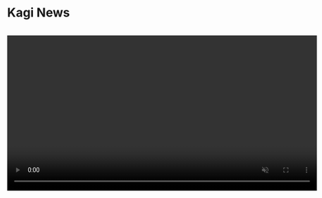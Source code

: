 # Kagi News

<br>

<video src="./media/kagi_news.mp4" width="720" type="video/mp4" autoplay muted loop playsinline disablepictureinpicture />

**Kagi News** is a comprehensive daily press review service that delivers global news with a focus on privacy and community curation.

It marks a shift in the way we consume news, moving from attention-grabbing ad-driven content to a more mindful, privacy-respecting approach to staying informed. 

You can read our [blog post](https://blog.kagi.com/kagi-news) for more information about the vision behind Kagi News.

#### Available on:
- [Kagi News Website](https://news.kagi.com/)
- [iPhone/iPad](https://apps.apple.com/us/app/kagi-news/id6748314243)
- [Android](https://play.google.com/store/apps/details?id=com.kagi.news)

## Features

- **Single daily updates** to help you stay informed without information overload.
- **Ad and tracking-free experience**, news are based on relevance, not revenue.
- **Diverse perspectives are prioritized**, giving you a rounded understanding of events.
- **Customize which news categories you want to follow** based on your interests.
- **Choose how deeply you want to dive** into each article with adjustable depth control.
- **Content Filtering** to filter out topics or words.
- **Cloud Syncing** to have your settings and read history available across devices.
- **Community-driven and open-source**, ensuring transparency in news selection.
- **Built-in translation capabilities** to read news in your preferred language.
- **Respectful of publishers** by using public RSS feeds rather than scraping content.

---

#### Refresh Time

Kagi News refreshes worldwide once a day at around **noon UTC**, it may take a while for the news to refresh (around 30 minutes) as the articles get summarized and translated in each language.

## Privacy

Kagi News does not track or monetize your attention. 

We don’t know which articles you’ve visited (cloud sync is entirely optional, and you can delete synced data at any time) nor does the source: all requests to the RSS feeds are proxied by us.

## Language Settings

<video src="./media/kagi_news_translation.mp4" width="720" type="video/mp4" autoplay muted loop playsinline disablepictureinpicture />

You can change your language preferences in **Settings** > **General** > **Language & Region**. 

#### Interface Language
- **Default**: Sets the UI language (buttons, menus and interface text) to your browser's language. 
This only affects the UI of Kagi News and not articles.

#### Content Language
- **Default**: Most categories are in the language of your browser, while news in country categories will remain in its original language.
- **Source**: All content is displayed in the original language of the article.
- **Custom**: After choosing a main language and other languages that you speak, articles in those languages will be shown without translation, while others will be translated to your main language.

:::details Current list of available languages
- English
- Portuguese
- Brazilian Portuguese
- Italian
- French
- Spanish
- German
- Dutch
- Simplified Chinese
- Traditional Chinese
- Japanese
- Hindi
- Ukrainian
- Arabic
- Hebrew
- Catalan
- Finnish
- Korean
- Luxembourgish
- Norwegian Bokmål
- Polish
- Russian
- Swedish
- Thai
- Turkish
:::

## Categories

<video src="./media/kagi_news_categories.mp4" width="720" type="video/mp4" autoplay muted loop playsinline disablepictureinpicture />

Articles are sorted into Categories based on one or more topic or other charateristic (such as the country) with a few enabled by default.
You can change or toggle these categories by going to **Settings** > **Categories**. They can be reordered by holding and dragging.

![NewsFilter](./media/kagi_news_categories_filter.png){data-zoomable}

Categories can also be filtered by type (core, community or topics for example).

## Article Sections

![KagiNewsSections](./media/kagi_news_sections.png){data-zoomable}

When you open a news article, by default all sections of an article (such as summary, images and technical details) are enabled. If you’d like to make your reading experience more succint, you can reorder or disable sections by navigating to **Settings** > **Sections**.

::: details Sections as of October 2025
- Summary
- Primary Image
- Sources
- Highlights
- Quotes
- Secondary Image
- Perspectives
- Historical background
- Humanitarian impact
- Technical details
- Business angle
- Scientific significance
- Travel advisory
- Performance statistics
- League standings
- Design principles
- User experience impact
- Gameplay mechanics
- Industry impact
- Technical specifications
- Timeline of events
- International reactions
- Quick questions
- Action items
- Did you know?
:::

## Content Filter

<video src="./media/kagi_news_filters.mp4" width="720" type="video/mp4" autoplay muted loop playsinline disablepictureinpicture />

You can customize your news feed by filtering out unwanted topics using the provided presets for common topics, or by using custom keywords such as a celebrity's name or a specific topic. When you apply a filter, you can see a list of the filtered keywords in the "Active Filters" area.

![FilterExport](./media/kagi_news_filter_export.png){data-zoomable}

Filters can be backed up or restored by scrolling to the bottom of the Content Filter page and clicking the Export / Import button.

:::warning Note:
Native iPhone/iPad and Android apps currently do not support content filters. Filters work on the web version (including PWA). 
We'll be adding native app support soon.
:::

## Syncing

![FilterExport](./media/kagi_news_sync_settings.png){data-zoomable}

You can optionally choose to have your Settings and Reading History saved securely on our servers by navigating to **Settings** > **Sync**.  

Currently we sync:
- **Settings** (Font size, story count, and other preferences).
- **Read History** (Stories you've read across all categories).

:::warning Note:
Native iPhone/iPad and Android apps currently do not support syncing. Sync works on the web version (including PWA). 
We'll be adding native app support soon.
:::

## Contributing to Sources

News sources are community-curated and open source.

By contributing, you help ensure Kagi News provides diverse, high quality journalism from sources the community trusts. Anyone can propose news sources for inclusion.
:::info GitHub Repository
News sources, community-curated feeds and front-end code can be found in our public [GitHub repository](https://github.com/kagisearch/kite-public).
:::
